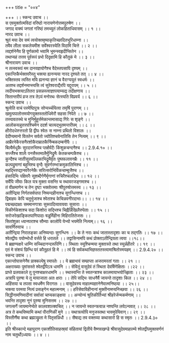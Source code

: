 +++
title = "००४"

+++
।। स्कन्द उवाच ।।  
स एवमुक्तोत्मविदां वरिष्ठो नारायणेनोत्तमपूरुषेण ।।  
जगाद वाक्यं जगतां गरिष्ठं तमच्युतं लोकहिताधिवासम् ।। १ ।।  
नारद उवाच ।।  
श्रुतं मया देव समं त्वयोक्तमृष्याकृतिच्छादितभूरिधाम्ना ।।  
तवैव लीला सकलेयमीश सर्वेश्वरस्येति विदामि चित्ते ।। २ ।।  
त्वद्दर्शनेनैव हि पूर्णकामो भवामि भूमन्स्वहृदीप्सितेन ।।  
तथाप्यहं तत्तव पूर्वरूपं प्रभो दिदृक्षामि हि कौतुकं मे ।। ३ ।।  
श्रीनारायण उवाच ।।  
न तत्स्वरूपं मम दानयज्ञयोगैश्च वैदेस्तपसापि दृश्यम् ।।  
एकान्तिकैर्भक्तवरैस्तु भक्त्या ह्यनन्यया नारद दृश्यते तत् ।। ४ ।।  
भक्तिस्तव त्वस्ति मयि ह्यनन्या ज्ञानं च वैराग्ययुतं स्वधर्मः ।।  
अतश्च तद्दर्शनमाप्स्यसि त्वं सुरेश्वराद्यैरपि यद्दुरापम् ।। ५ ।।  
त्वदीयभक्त्याऽतितरा प्रसन्नस्त्वाज्ञापयाम्यद्य तदीक्षणाय ।।  
सितान्तरीपं व्रज तत्र तेऽयं मनोरथः सेत्स्यति विप्रवर्य ।। ६ ।।  
स्कन्द उवाच ।।  
श्रुत्वेति वाचं परमेष्ठिपुत्रः सोप्यर्च्चयित्वा तमृषिं पुराणम् ।।  
खमुत्पपातोत्तमयोगयुक्तस्ततोधिमेरौ सहसा निपेते ।। ७ ।।  
तस्यावतस्थे च मुनिर्मुहूर्त्तमेकान्तमासाद्य गिरेः स शृङ्गे ।।  
आलोकयन्नुत्तरपश्चिमेन ददर्श चात्यद्भुतमन्तरीपम् ।। ८ ।।  
क्षीरोदधेरुत्तरतो हि द्वीपः श्वेतः स नाम्ना प्रथितो विशालः ।।  
देदीप्यमानो विततेन सर्वतो ज्योतिश्चयेनातिसि तेन नित्यम् ।। ९ ।।  
आम्रैरनेकैरसनैरशोकैराम्रातकैर्निम्बकदम्बनीपैः ।।  
बिल्वैर्मधूकैः सुरदारुभिश्च प्लक्षैर्वटैः किंशुकचन्दनैश्च ।। 2.9.4.१० ।।  
सर्ज्जैश्च शालैः पनसैस्तमालैर्मुनिद्रुमैः केतकचम्पकैश्च ।।  
कुन्दैश्च जातीसुरमल्लिकाभिद्रुमैर्वृतः पुष्पफलावनम्रैः ।। ११ ।।  
कल्पद्रुमाणां बहुभिश्च वृन्दैः सुवर्णरम्भाक्रमुकालिभिश्च ।।  
महद्भिरुद्यानवरैरनेकैः सरित्सरोभिर्विकचाम्बुजैश्च ।।  
हंसादिभिः पक्षिवरैः सुशब्दैर्गणैर्मृगाणां रुचिरैश्चलद्भिः ।। १२ ।।  
सर्वेपि जीवाः किल यत्र मुक्ता वसन्ति च स्थावरजङ्गमाश्च ।।  
तं वीक्षमाणेन च तेन दृष्टा भक्तोत्तमाः श्रीपुरुषोत्तमस्य ।। १३ ।।  
अतीन्द्रिया निर्गतसर्वपापा निष्यन्दहीनाश्च सुगन्धिनश्च ।।  
द्विबाहवः केपि चतुर्भुजाश्च श्वेताश्च केचिन्नवनीरदाभाः।। ।। १४ ।।  
पद्मच्छदाक्षाः सममानगात्राः सुरूपदिव्यावयवाः सुसाराः ।।  
विकीर्णकेशाश्च सदा किशोरा सद्भिश्च चिह्नैर्न्निखिलैरुपेताः ।। १५ ।।  
सरोजरेखाङ्कितपाणिपादाः षडूर्मिहीना मिहिरातितेजसः ।।  
सितांशुका ध्यानपराश्च सौम्याः कालोपि येभ्यो भयमेति नित्यम्।। १६ ।।  
सावर्णिरुवाच ।।  
अतीन्द्रिया निरातङ्का अनिष्यन्दाः सुगन्धिनः ।। के ते नराः कथं जातास्तादृशाः का च तद्गतिः ।। १७ ।।  
श्वेतद्वीपः पयोम्भोधौ वर्त्तते हि धरातले ।। तद्वासिनामपि कथं प्रोक्ताऽतीन्द्रियता त्वया ।।१८।।  
ये ब्रह्मण्यक्षरे धाम्नि सच्चिदानन्दरूपिणि।। स्थिताः स्युश्चिन्मया मुक्तास्ते तथा स्युर्न्नहीतरे ।। १९ ।।  
एतं मे संशयं छिन्धि परं कौतूहलं हि मे ।। त्वं हि सर्वकथाभिज्ञस्ततस्त्वामाश्रितोस्मयहम् ।। 2.9.4.२० ।।  
स्कन्द उवाच ।।  
एकान्तोपासनेनैव प्राक्कल्पेषु रमापतेः ।। ये ब्रह्मभावं सम्प्राप्ता अजरामरतां गताः ।। २१ ।।  
अक्षराख्याः पुमांसस्ते श्वेतद्वीपेऽत्र धामनि ।। सेवितुं वासुदेवं तं स्थिता देवर्षिणेक्षिताः ।।२२ ।।  
प्राप्ते प्रलयकाले तु पुनश्चाक्षरधामनि ।। स्थास्यन्ति ते स्वतन्त्राश्च कालमायाभयोज्झिताः ।। २३ ।।  
अत्रापि पुरुषा ये तु मायाजाता अतः क्षराः ।। तेपि सद्भिः साधनैर्वै जायन्ते तादृशाः किल ।। २४ ।।  
अहिंसया च तपसा स्वधर्मेण विरागतः ।। वासुदेवस्य माहात्म्यज्ञानेनैवात्मनिष्ठया ।। २५।।  
भक्त्या परमया नित्यं प्रसङ्गेन महात्मनाम् ।। हरिसेवाविहीनानां मुक्तीनामप्यनिच्छया ।। २६ ।।  
सिद्धीनामणिमादीनां सर्वासां चाप्यकाङ्क्षया ।। अन्योन्यं श्रुतिकीर्तिभ्यां श्रीहरेर्जन्मकर्मणाम् ।।  
भवन्ति तादृशा नूनं पुरुषा मुनिसत्तम ।। २७ ।।  
जगत्सर्गे जायमानेप्येते कालवशात्क्वचित् ।। न जायन्ते स्वतन्त्रत्वान्न नश्यन्ति लयेऽन्यवत् ।। २८ ।।  
अत्र ते कथयिष्यामि कथां पौराणिकीं मुने ।। यथात्रत्योपि मनुजस्तथा भावमुपेयिवान्।। २९ ।।  
विस्तीर्णैषा कथा ब्रह्मञ्छ्रुता मे पितृसन्निधौ ।। सैषाद्य तव वक्तव्या कथासारो हि स स्मृतः ।। 2.9.4.३० ।।  
इति श्रीस्कान्दे महापुराण एकाशीतिसाहस्र्यां संहितायां द्वितीये वैष्णवखण्डे श्रीवासुदेवमाहात्म्ये श्वेतद्वीपमुक्तवर्णनं नाम चतुर्थोऽध्यायः ।। ४ ।।
